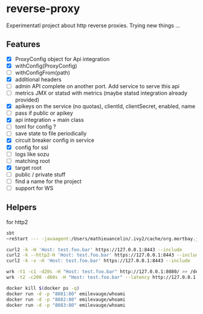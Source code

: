 # reverse-proxy

Experimentatl project about http reverse proxies. Trying new things ...

## Features

- [x] ProxyConfig object for Api integration
- [x] withConfig(ProxyConfig)
- [ ] withConfigFrom(path)
- [x] additional headers
- [ ] admin API complete on another port. Add service to serve this api
- [ ] metrics JMX or statsd with metrics (maybe statsd integration already provided)
- [x] apikeys on the service (no quotas), clientId, clientSecret, enabled, name
- [ ] pass if public or apikey
- [x] api integration + main class 
- [ ] toml for config ?
- [ ] save state to file periodically
- [x] circuit breaker config in service
- [x] config for ssl
- [ ] logs like sozu
- [ ] matching root
- [x] target root
- [ ] public / private stuff
- [ ] find a name for the project
- [ ] support for WS

## Helpers

for http2

```sh
sbt 
~reStart --- -javaagent:/Users/mathieuancelin/.ivy2/cache/org.mortbay.jetty.alpn/jetty-alpn-agent/jars/jetty-alpn-agent-2.0.6.jar

curl2 -k -H 'Host: test.foo.bar' https://127.0.0.1:8443 --include
curl2 -k --http2-H 'Host: test.foo.bar' https://127.0.0.1:8443 --include
curl2 -k -v -H 'Host: test.foo.bar' https://127.0.0.1:8443 --include
```

```sh
wrk -t1 -c1 -d20s -H "Host: test.foo.bar" http://127.0.0.1:8080/ >> /dev/null
wrk -t2 -c200 -d60s -H "Host: test.foo.bar" --latency http://127.0.0.1:8080/
```

```sh
docker kill $(docker ps -q)
docker run -d -p "8081:80" emilevauge/whoami
docker run -d -p "8082:80" emilevauge/whoami
docker run -d -p "8083:80" emilevauge/whoami
```